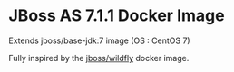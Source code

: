 # JBoss AS 7.1.1 Docker Image

Extends jboss/base-jdk:7 image (OS : CentOS 7)

Fully inspired by the [jboss/wildfly](https://hub.docker.com/r/jboss/wildfly/) docker image.
